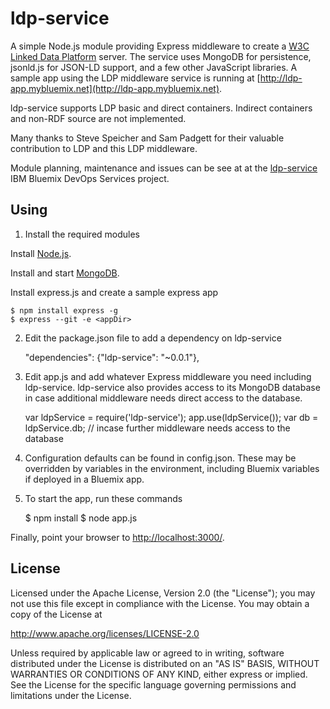 # ldp-service

A simple Node.js module providing Express middleware to create a [W3C Linked Data Platform](http://www.w3.org/2012/ldp) server. The service uses MongoDB for persistence, jsonld.js for JSON-LD support, and a few other JavaScript libraries.  A sample app using the LDP middleware service is running at [http://ldp-app.mybluemix.net](http://ldp-app.mybluemix.net).

ldp-service supports LDP basic and direct containers. Indirect
containers and non-RDF source are not implemented.

Many thanks to Steve Speicher and Sam Padgett for their valuable contribution to LDP and this LDP middleware.

Module planning, maintenance and issues can be see at at the [ldp-service](https://hub.jazz.net/project/jamsden/ldp-service/overview) IBM Bluemix DevOps Services project.


## Using

1) Install the required modules

Install [Node.js](http://nodejs.org). 

Install and start [MongoDB](http://docs.mongodb.org/manual/installation/).

Install express.js and create a sample express app

	$ npm install express -g
	$ express --git -e <appDir>

2) Edit the package.json file to add a dependency on ldp-service

	"dependencies": {"ldp-service": "~0.0.1"},

3) Edit app.js and add whatever Express middleware you need including ldp-service. ldp-service also provides access to its MongoDB database in case additional middleware needs direct access to the database.

	var ldpService = require('ldp-service');
	app.use(ldpService());
	var db = ldpService.db; // incase further middleware needs access to the database

4) Configuration defaults can be found in config.json. These may be overridden by variables in the environment, including Bluemix variables if deployed in a Bluemix app.

5) To start the app, run these commands

    $ npm install
    $ node app.js

Finally, point your browser to
[http://localhost:3000/](http://localhost:3000/).

## License

Licensed under the Apache License, Version 2.0 (the "License");
you may not use this file except in compliance with the License.
You may obtain a copy of the License at

   http://www.apache.org/licenses/LICENSE-2.0

Unless required by applicable law or agreed to in writing, software
distributed under the License is distributed on an "AS IS" BASIS,
WITHOUT WARRANTIES OR CONDITIONS OF ANY KIND, either express or implied.
See the License for the specific language governing permissions and
limitations under the License.
